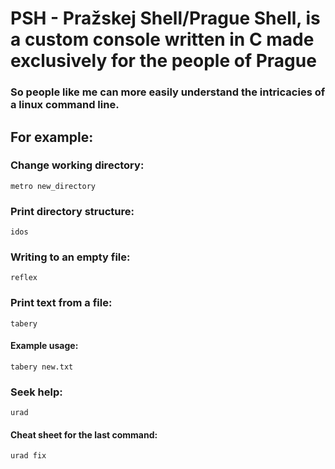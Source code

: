 # PSH - Pražskej Shell/Prague Shell, is a custom console written in C made exclusively for the people of Prague
### So people like me can more easily understand the intricacies of a linux command line.

## For example:
### Change working directory:

    metro new_directory

### Print directory structure:

    idos

### Writing to an empty file: 
    
    reflex

### Print text from a file: 
    
    tabery
    
#### Example usage: 

    tabery new.txt

### Seek help:
    
    urad

#### Cheat sheet for the last command:

    urad fix


